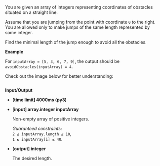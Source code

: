 <div class="markdown"><p>You are given an array of integers representing coordinates of obstacles situated on a straight line.</p>
<p>Assume that you are jumping from the point with coordinate <code>0</code> to the right. You are allowed only to make jumps of the same length represented by some integer.</p>
<p>Find the minimal length of the jump enough to avoid all the obstacles.</p>
<p><strong>Example</strong></p>
<p>For <code>inputArray = [5, 3, 6, 7, 9]</code>, the output should be<br>
<code>avoidObstacles(inputArray) = 4</code>.</p>
<p>Check out the image below for better understanding:</p>
<p><img src="https://codefightsuserpics.s3.amazonaws.com/tasks/avoidObstacles/img/example.png?_tm=1490625560816" alt=""></p>
<p><strong>Input/Output</strong></p>
<ul>
<li><strong>[time limit] 4000ms (py3)</strong></li>
</ul>
<ul>
<li>
<p><strong>[input] array.integer inputArray</strong></p>
<p>Non-empty array of positive integers.</p>
<p><em>Guaranteed constraints:</em><br>
<code>2 ≤ inputArray.length ≤ 10</code>,<br>
<code>1 ≤ inputArray[i] ≤ 40</code>.</p>
</li>
<li>
<p><strong>[output] integer</strong></p>
<p>The desired length.</p>
</li>
</ul>
</div>